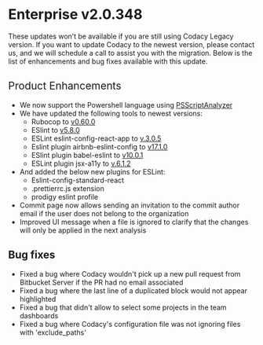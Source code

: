 # Enterprise v2.0.348

These updates won’t be available if you are still using Codacy Legacy
version. If you want to update Codacy to the newest version, please
contact us,
and we will schedule a call to assist you with the migration. Below is
the list of enhancements and bug fixes available with this update.

## <span style="font-weight: 400;">Product Enhancements</span>

-   We now support the Powershell language using
    [PSScriptAnalyzer](https://github.com/PowerShell/PSScriptAnalyzer)
-   We have updated the following tools to newest versions:
    -   <span class="s1">Rubocop to [<span
        class="s2">v0.60.0</span>](https://github.com/rubocop-hq/rubocop/blob/master/relnotes/v0.60.0.md)</span>
    -   <span class="s4">ESlint to [<span
        class="s2">v5.8.0</span>](https://eslint.org/blog/2018/10/eslint-v5.8.0-released)</span>
    -   ESLint eslint-config-react-app to
        [v.3.0.5](https://www.npmjs.com/package/eslint-config-react-app/v/3.0.5-next.c662dfb0)
    -   <span class="s4">Eslint plugin airbnb-eslint-config to [<span
        class="s2">v17.1.0</span>](https://www.npmjs.com/package/eslint-config-airbnb/v/17.1.0)</span>
    -   <span class="s4">ESlint plugin babel-eslint to [<span
        class="s2">v10.0.1</span>](https://www.npmjs.com/package/babel-eslint/v/10.0.1)</span>
    -   <span class="s4">ESLint plugin jsx-a11y to [<span
        class="s2">v.6.1.2</span>](https://www.npmjs.com/package/eslint-plugin-jsx-a11y/v/6.1.2)</span>
-   <span class="s4">And added the below new plugins for ESLint:</span>
    -   <span class="s4">Eslint-config-standard-react</span>
    -   <span class="s4">.prettierrc.js extension</span>
    -   <span class="s1">prodigy eslint profile</span>
-   Commit page now allows sending an invitation to the commit author
    email if the user does not belong to the organization
-   Improved UI message when a file is ignored to clarify that the
    changes will only be applied in the next analysis

## Bug fixes

-   <span
    sheets-value="{&quot;1&quot;:2,&quot;2&quot;:&quot;Fixed error getting pull request from Bitbucket Server if author had no email&quot;}"
    sheets-userformat="{&quot;2&quot;:513,&quot;3&quot;:{&quot;1&quot;:0},&quot;12&quot;:0}">Fixed
    a bug where Codacy wouldn't pick up a new pull request from
    Bitbucket Server if the PR had no email associated</span>
-   Fixed a bug where the last line of a duplicated block would not
    appear highlighted
-   Fixed a bug that didn't allow to select some projects in the team
    dashboards
-   Fixed a bug where Codacy's configuration file was not ignoring files
    with 'exclude_paths'
